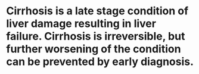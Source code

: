 # Cirrhosis is a late stage condition of liver damage resulting in liver failure. Cirrhosis is irreversible, but further worsening of the condition can be prevented by early diagnosis. 
